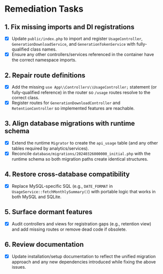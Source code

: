 # Remediation Tasks

## 1. Fix missing imports and DI registrations
- [x] Update `public/index.php` to import and register `UsageController`, `GenerationDownloadService`, and `GenerationTokenService` with fully-qualified class names.
- [x] Ensure any other controllers/services referenced in the container have the correct namespace imports.

## 2. Repair route definitions
- [x] Add the missing `use App\\Controllers\\UsageController;` statement (or fully-qualified reference) in the router so `/usage` routes resolve to the correct class.
- [x] Register routes for `GenerationDownloadController` and `RetentionController` so implemented features are reachable.

## 3. Align database migrations with runtime schema
- [x] Extend the runtime `Migrator` to create the `api_usage` table (and any other tables required by analytics/services).
- [x] Reconcile `database/migrations/20240326000000_initial.php` with the runtime schema so both migration paths create identical structures.

## 4. Restore cross-database compatibility
- [x] Replace MySQL-specific SQL (e.g., `DATE_FORMAT` in `UsageService::fetchMonthlySummary()`) with portable logic that works in both MySQL and SQLite.

## 5. Surface dormant features
- [x] Audit controllers and views for registration gaps (e.g., retention view) and add missing routes or remove dead code if obsolete.

## 6. Review documentation
- [x] Update installation/setup documentation to reflect the unified migration approach and any new dependencies introduced while fixing the above issues.
